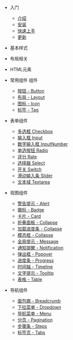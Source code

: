   <!-- ![logo](assets/logo.svg) -->

- 入门
  - [介绍](/zh-cn/)
  - [安装](/zh-cn/)
  - [快速上手](/zh-cn/)
  - [更新](/zh-cn/)

- 基本样式

- 布局相关

- HTML元素
- 常用组件
  组件
  - [按钮 - Button](/zh-cn/buttom.md)
  - [布局 - Layout](/zh-cn/)
  - [图标 - Icon](/zh-cn/)
  - [标签 - Tag](/zh-cn/)
- 表单组件
  -  [多选框 Checkbox]()
  -  [输入框 Input]()
  -  [数字输入框 InputNumber]()
  -  [单选按钮 Radio]()
  -  [评分 Rate]()
  -  [选择器 Select]()
  -  [开关 Switch]()
  -  [滑动输入条 Slider]()
  -  [文本域 Textarea]()
- 视图组件
  - [警告提示 - Alert](/zh-cn/)
  - [徽标 - Badge](/zh-cn/)
  - [卡片 - Card](/zh-cn/)
  - [折叠面板 - Collapse](/zh-cn/)
  - [加载进度条 - Collapse](/zh-cn/)
  - [模态框 - Collapse](/zh-cn/)
  - [全局提示 - Message](/zh-cn/)
  - [通知提醒 - Notification](/zh-cn/)
  - [弹出框 - Popover](/zh-cn/)
  - [进度条 - Progress](/zh-cn/)
  - [时间轴 - Timeline](/zh-cn/)
  - [文字提示 - Tooltip](/zh-cn/)
  - [表格 - Table](/zh-cn/)
- 导航组件
  - [面包屑 - Breadcrumb]()
  - [下拉菜单 - Dropdown]()
  - [导航菜单 - Menu]()
  - [分页 - Pagination]()
  - [步骤条 - Steps]()
  - [标签页 - Tabs]()
